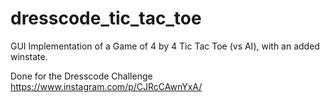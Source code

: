 # dresscode_tic_tac_toe
GUI Implementation of a Game of 4 by 4 Tic Tac Toe (vs AI), with an added winstate.


Done for the Dresscode Challenge 
https://www.instagram.com/p/CJRcCAwnYxA/
